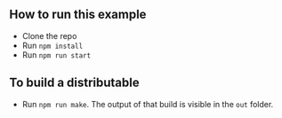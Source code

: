 ## How to run this example
- Clone the repo
- Run `npm install`
- Run `npm run start`


## To build a distributable
- Run `npm run make`. The output of that build is visible in the `out` folder.
